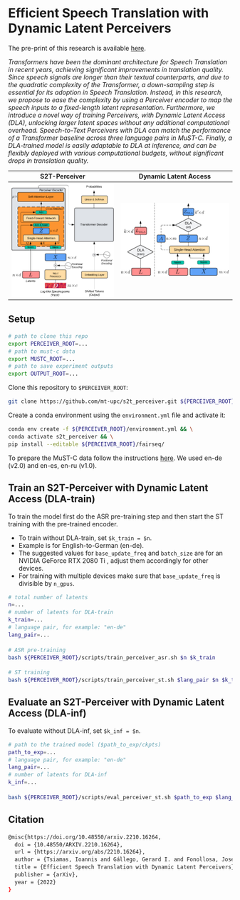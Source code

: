 # Efficient Speech Translation with Dynamic Latent Perceivers

The pre-print of this research is available [here](https://arxiv.org/abs/2210.16264).

<em>
Transformers have been the dominant architecture for Speech Translation in recent years, achieving significant improvements in translation quality. Since speech signals are longer than their textual counterparts, and due to the quadratic complexity of the Transformer, a down-sampling step is essential for its adoption in Speech Translation. Instead, in this research, we propose to ease the complexity by using a Perceiver encoder to map the speech inputs to a fixed-length latent representation. Furthermore, we introduce a novel way of training Perceivers, with Dynamic Latent Access (DLA), unlocking larger latent spaces without any additional computational overhead. Speech-to-Text Perceivers with DLA can match the performance of a Transformer baseline across three language pairs in MuST-C. Finally, a DLA-trained model is easily adaptable to DLA at inference, and can be flexibly deployed with various computational budgets, without significant drops in translation quality.
</em>

S2T-Perceiver |  Dynamic Latent Access
:-------------------------:|:-------------------------:
![](figures/s2t-perceiver.png)  |  ![](figures/dla.png)

## Setup

```bash
# path to clone this repo
export PERCEIVER_ROOT=...
# path to must-c data
export MUSTC_ROOT=...
# path to save experiment outputs
export OUTPUT_ROOT=...
```

Clone this repository to `$PERCEIVER_ROOT`:

```bash
git clone https://github.com/mt-upc/s2t_perceiver.git ${PERCEIVER_ROOT}
```

Create a conda environment using the `environment.yml` file and activate it:

```bash
conda env create -f ${PERCEIVER_ROOT}/environment.yml && \
conda activate s2t_perceiver && \
pip install --editable ${PERCEIVER_ROOT}/fairseq/
```

To prepare the MuST-C data follow the instructions [here](https://github.com/facebookresearch/fairseq/blob/main/examples/speech_to_text/docs/mustc_example.md#data-preparation). We used en-de (v2.0) and en-es, en-ru (v1.0).

## Train an S2T-Perceiver with Dynamic Latent Access (DLA-train)

To train the model first do the ASR pre-training step and then start the ST training with the pre-trained encoder.

- To train without DLA-train, set `$k_train = $n`.
- Example is for English-to-German (en-de).
- The suggested values for `base_update_freq` and `batch_size` are for an NVIDIA GeForce RTX 2080 Ti
, adjust them accordingly for other devices.
- For training with multiple devices make sure that `base_update_freq` is divisible by `n_gpus`.

```bash
# total number of latents
n=...
# number of latents for DLA-train
k_train=...
# language pair, for example: "en-de"
lang_pair=...

# ASR pre-training
bash ${PERCEIVER_ROOT}/scripts/train_perceiver_asr.sh $n $k_train

# ST training
bash ${PERCEIVER_ROOT}/scripts/train_perceiver_st.sh $lang_pair $n $k_train
```

## Evaluate an S2T-Perceiver with Dynamic Latent Access (DLA-inf)

To evaluate without DLA-inf, set `$k_inf = $n`.

```bash
# path to the trained model ($path_to_exp/ckpts)
path_to_exp=...
# language pair, for example: "en-de"
lang_pair=...
# number of latents for DLA-inf
k_inf=...

bash ${PERCEIVER_ROOT}/scripts/eval_perceiver_st.sh $path_to_exp $lang_pair $k_inf
```

## Citation

```bash
@misc{https://doi.org/10.48550/arxiv.2210.16264,
  doi = {10.48550/ARXIV.2210.16264},
  url = {https://arxiv.org/abs/2210.16264},
  author = {Tsiamas, Ioannis and Gállego, Gerard I. and Fonollosa, José A. R. and Costa-jussá, Marta R.},
  title = {Efficient Speech Translation with Dynamic Latent Perceivers},
  publisher = {arXiv},
  year = {2022}
}
```
